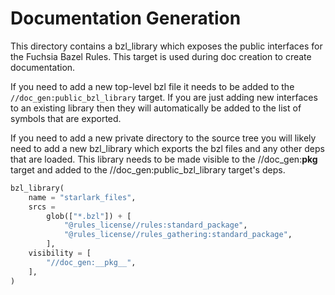 # Documentation Generation

This directory contains a bzl_library which exposes the public interfaces
for the Fuchsia Bazel Rules. This target is used during doc creation to create
documentation.

If you need to add a new top-level bzl file it needs to be added to the
`//doc_gen:public_bzl_library` target. If you are just adding new interfaces
to an existing library then they will automatically be added to the list of
symbols that are exported.

If you need to add a new private directory to the source tree you will likely
need to add a new bzl_library which exports the bzl files and any other deps
that are loaded. This library needs to be made visible to the //doc_gen:__pkg__
target and added to the //doc_gen:public_bzl_library target's deps.

```python
bzl_library(
    name = "starlark_files",
    srcs =
        glob(["*.bzl"]) + [
            "@rules_license//rules:standard_package",
            "@rules_license//rules_gathering:standard_package",
        ],
    visibility = [
        "//doc_gen:__pkg__",
    ],
)
```
